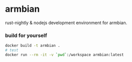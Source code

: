 # armbian

rust-nightly & nodejs development environment for armbian.


### build for yourself

```bash
docker build -t armbian .
# test
docker run --rm -it -v `pwd`:/workspace armbian:latest
```
